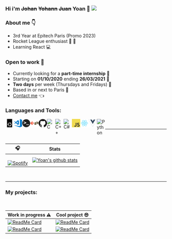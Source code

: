 ### Hi i'm ~~Johan~~ ~~Yohann~~ ~~Juan~~ Yoan 👋 ![](https://komarev.com/ghpvc/?username=yoansj&color=blueviolet&label=Viewers)

### About me :point_down:
* 3rd Year at Epitech Paris (Promo 2023)
* Rocket League enthusiast :car: :rocket:
* Learning React :computer:

### Open to work :briefcase:
* Currently looking for a **part-time internship** :briefcase:
* Starting on **01/10/2020** ending **26/03/2021** :calendar:
* **Two days** per week (Thursdays and Fridays) :calendar:
* Based in or next to Paris :office:
* [Contact me](mailto:yoan.saint-juste@epitech.eu) :point_left:

### Languages and Tools:
<img align="left" alt="Ubuntu" width="26px" src="https://raw.githubusercontent.com/devicons/devicon/master/icons/ubuntu/ubuntu-plain.svg" />
<img align="left" alt="Visual Studio Code" width="26px" src="https://raw.githubusercontent.com/github/explore/80688e429a7d4ef2fca1e82350fe8e3517d3494d/topics/visual-studio-code/visual-studio-code.png" />
<img align="left" alt="Terminal" width="26px" src="https://raw.githubusercontent.com/github/explore/80688e429a7d4ef2fca1e82350fe8e3517d3494d/topics/terminal/terminal.png" />
<img align="left" alt="Git" width="26px" src="https://raw.githubusercontent.com/github/explore/80688e429a7d4ef2fca1e82350fe8e3517d3494d/topics/git/git.png" />
<img align="left" alt="GitHub" width="26px" src="https://raw.githubusercontent.com/github/explore/78df643247d429f6cc873026c0622819ad797942/topics/github/github.png" />
<img align="left" alt="C" width="26px" src="https://raw.githubusercontent.com/jmnote/z-icons/master/svg/c.svg" />
<img align="left" alt="C++" width="26px" src="https://raw.githubusercontent.com/jmnote/z-icons/master/svg/cpp.svg" />
<img align="left" alt="C#" width="26px" src="https://raw.githubusercontent.com/jmnote/z-icons/master/svg/csharp.svg" />
<img align="left" alt="JavaScript" width="26px" src="https://raw.githubusercontent.com/github/explore/80688e429a7d4ef2fca1e82350fe8e3517d3494d/topics/javascript/javascript.png" />
<img align="left" alt="React" width="26px" src="https://raw.githubusercontent.com/github/explore/80688e429a7d4ef2fca1e82350fe8e3517d3494d/topics/react/react.png" />
<img align="left" alt="Vue" width="26px" src="https://raw.githubusercontent.com/devicons/devicon/master/icons/vuejs/vuejs-plain.svg" />
<img align="left" alt="Python" width="26px" src="https://raw.githubusercontent.com/jmnote/z-icons/master/svg/python.svg" />

<br />

---

<br />

:headphones: | Stats
---  | --- |
&nbsp; <br> [![Spotify](https://novatorem-self-tau.vercel.app/api/spotify)](https://open.spotify.com/user/0uwen28hfp6lk6x98q4wgux5z) | [![Yoan's github stats](https://github-readme-stats.vercel.app/api?username=yoansj&show_icons=true&theme=dark)](https://github.com/anuraghazra/github-readme-stats)

<br />

---

### My projects:

<br />

Work in progress :warning: | Cool project :sunglasses:
--- | ---
[![ReadMe Card](https://github-readme-stats.vercel.app/api/pin/?username=yoansj&repo=rchat&theme=dark)](https://github.com/yoansj/rchat) | [![ReadMe Card](https://github-readme-stats.vercel.app/api/pin/?username=yoansj&repo=pics&theme=dark)](https://github.com/yoansj/pics)
[![ReadMe Card](https://github-readme-stats.vercel.app/api/pin/?username=yoansj&repo=pytwibot&theme=dark)](https://github.com/yoansj/pytwibot) | [![ReadMe Card](https://github-readme-stats.vercel.app/api/pin/?username=yoansj&repo=WorkshopBotConcours&theme=dark)](https://github.com/yoansj/WorkshopBotConcours)
